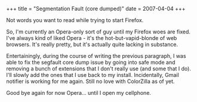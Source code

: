 +++
title = "Segmentation Fault (core dumped)"
date = 2007-04-04
+++

Not words you want to read while trying to start Firefox.

So, I'm currently an Opera-only sort of guy until my Firefox woes are fixed. I've always kind of liked Opera - it's the hot-but-vapid-blonde of web browsers. It's really pretty, but it's actually quite lacking in substance.

Entertainingly, during the course of writing the previous paragraph, I was able to fix the segfault core dump issue by going into safe mode and removing a bunch of extensions that I don't really use (and some that I do). I'll slowly add the ones that I use back to my install. Incidentally, Gmail notifier is working for me again. Still no love with ColorZilla as of yet.

Good bye again for now Opera... until I open my cellphone.
